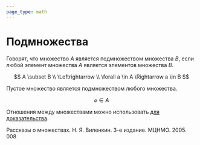 ```yaml
---
page_type: math
---
```


# Подмножества

Говорят, что множество $A$ является подмножеством множества $B$, если любой элемент множества $A$ является элементов множества $B$.

$$
A \subset B \\
\Leftrightarrow \\
\forall a \in A \Rightarrow a \in B
$$

Пустое множество является подмножеством любого множества.

$$
\varnothing \in A
$$

Отношения между множествами можно использовать [для доказательства](20221101235817.md).

Рассказы о множествах. Н. Я. Виленкин. 3-е издание. МЦНМО. 2005. 008
